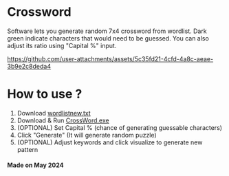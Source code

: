 # Crossword
Software lets you generate random 7x4 crossword from wordlist.
Dark green indicate characters that would need to be guessed. You can also adjust its ratio using "Capital %" input.

https://github.com/user-attachments/assets/5c35fd21-4cfd-4a8c-aeae-3b9e2c8deda4


# How to use ?
1. Download [wordlistnew.txt](https://github.com/EasingSoft/Crossword/releases/download/1/wordlistnew.txt)
2. Download & Run [CrossWord.exe](https://github.com/EasingSoft/Crossword/releases/download/1/CrossWord.exe)
4. (OPTIONAL) Set Capital % (chance of generating guessable characters)
5. Click "Generate" (It will generate random puzzle)
6. (OPTIONAL) Adjust keywords and click visualize to generate new pattern

#### Made on May 2024
